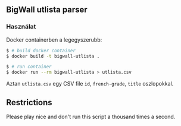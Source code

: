 ## BigWall utlista parser

### Használat

Docker containerben a legegyszerubb:

```bash
$ # build docker container
$ docker build -t bigwall-utlista .

$ # run container
$ docker run --rm bigwall-utlista > utlista.csv
```

Aztan `utlista.csv` egy CSV file `id`, `french-grade`, `title` oszlopokkal.

## Restrictions

Please play nice and don't run this script a thousand times a second.
